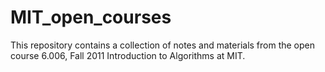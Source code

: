 # MIT_open_courses

This repository contains a collection of notes and materials from the open course 6.006, Fall 2011
Introduction to Algorithms at MIT.

